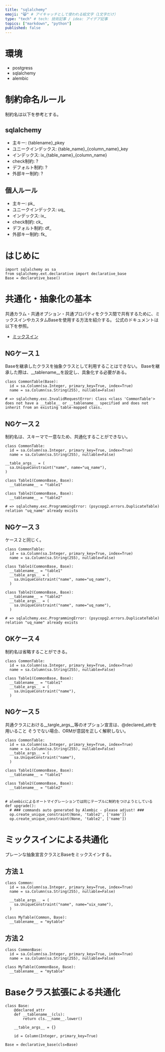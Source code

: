 ```yaml
---
title: "sqlalchemy"
emoji: "😸" # アイキャッチとして使われる絵文字（1文字だけ）
type: "tech" # tech: 技術記事 / idea: アイデア記事
topics: ["markdown", "python"]
published: false
---
```




# 環境
- postgress
- sqlalchemy
- alembic

# 制約命名ルール
制約名は以下を参考とする。

## sqlalchemy
- 主キー: {tablename}_pkey
- ユニークインデックス: {table_name}_{column_name}_key
- インデックス: ix_{table_name}_{column_name}
- check制約: ?
- デフォルト制約: ?
- 外部キー制約: ?

## 個人ルール
- 主キー: pk_
- ユニークインデックス: uq_
- インデックス: ix_
- check制約: ck_
- デフォルト制約: df_
- 外部キー制約: fk_


# はじめに

```
import sqlalchemy as sa
from sqlalchemy.ext.declarative import declarative_base
Base = declarative_base()
```

# 共通化・抽象化の基本
共通カラム・共通オプション・共通プロパティをクラス間で共有するために、ミックスインやカスタムBaseを使用する方法を紹介する。
公式のドキュメントは以下を参照。

- [ミックスイン](https://docs.sqlalchemy.org/en/13/orm/extensions/declarative/mixins.html)


## NGケース１
Baseを継承したクラスを抽象クラスとして利用することはできない。
Baseを継承した際は、__tablename__を設定し、具象化する必要がある。

```
class CommonTable(Base):
  id = sa.Column(sa.Integer, primary_key=True, index=True)
  name = sa.Column(sa.String(255), nullable=False)

# => sqlalchemy.exc.InvalidRequestError: Class <class 'CommonTable'> does not have a __table__ or __tablename__ specified and does not inherit from an existing table-mapped class.
```

## NGケース２
制約名は、スキーマで一意なため、共通化することができない。

```
class CommonTable:
  id = sa.Column(sa.Integer, primary_key=True, index=True)
  name = sa.Column(sa.String(255), nullable=False)

__table_args__ = (
  sa.UniqueConstraint("name", name="uq_name"),
)

class Table1(CommonBase, Base):
  __tablename__ = "table1"

class Table2(CommonBase, Base):
  __tablename__ = "table2"

# => sqlalchemy.exc.ProgrammingError: (psycopg2.errors.DuplicateTable) relation "uq_name" already exists
```

## NGケース３
ケース２と同じく。

```
class CommonTable:
  id = sa.Column(sa.Integer, primary_key=True, index=True)
  name = sa.Column(sa.String(255), nullable=False)

class Table1(CommonBase, Base):
  __tablename__ = "table1"
  __table_args__ = (
    sa.UniqueConstraint("name", name="uq_name"),
  )

class Table2(CommonBase, Base):
  __tablename__ = "table2"
  __table_args__ = (
    sa.UniqueConstraint("name", name="uq_name"),
  )

# => sqlalchemy.exc.ProgrammingError: (psycopg2.errors.DuplicateTable) relation "uq_name" already exists
```

## OKケース４
制約名は省略することができる。

```
class CommonTable:
  id = sa.Column(sa.Integer, primary_key=True, index=True)
  name = sa.Column(sa.String(255), nullable=False)

class Table1(CommonBase, Base):
  __tablename__ = "table1"
  __table_args__ = (
    sa.UniqueConstraint("name"),
  )
```


## NGケース５
共通クラスにおける__targle_args__等のオプション宣言は、@declared_attrを用いること
そうでない場合、ORMが意図を正しく解釈しない。

```
class CommonTable:
  id = sa.Column(sa.Integer, primary_key=True, index=True)
  name = sa.Column(sa.String(255), nullable=False)
  __table_args__ = (
    sa.UniqueConstraint("name"),
  )

class Table1(CommonBase, Base):
  __tablename__ = "table1"

class Table2(CommonBase, Base):
  __tablename__ = "table2"


# alembicによるオートマイグレーションでは同じテーブルに制約をつけようとしている
def upgrade():
  # ### commands auto generated by Alembic - please adjust! ###
  op.create_unique_constraint(None, 'table2', ['name'])
  op.create_unique_constraint(None, 'table2', ['name'])
```



# ミックスインによる共通化
プレーンな抽象宣言クラスとBaseをミックスインする。

## 方法１
```
class Common:
  id = sa.Column(sa.Integer, primary_key=True, index=True)
  name = sa.Column(sa.String(255), nullable=False)
  
  __table_args__ = (
    sa.UniqueConstraint("name", name="uix_name"),
  )

class MyTable(Common, Base):
  __tablename__ = "mytable"

```

## 方法２
```
class CommonBase:
  id = sa.Column(sa.Integer, primary_key=True, index=True)
  name = sa.Column(sa.String(255), nullable=False)

class MyTable(CommonBase, Base):
  __tablename__ = "mytable"

```

# Baseクラス拡張による共通化
```
class Base:
    @declared_attr
    def __tablename__(cls):
        return cls.__name__.lower()

    __table_args__ = {}

    id = Column(Integer, primary_key=True)

Base = declarative_base(cls=Base)

```
